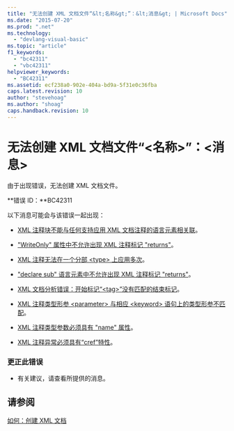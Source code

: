 ```yaml
---
title: "无法创建 XML 文档文件“&lt;名称&gt;”：&lt;消息&gt; | Microsoft Docs"
ms.date: "2015-07-20"
ms.prod: ".net"
ms.technology: 
  - "devlang-visual-basic"
ms.topic: "article"
f1_keywords: 
  - "bc42311"
  - "vbc42311"
helpviewer_keywords: 
  - "BC42311"
ms.assetid: ecf238a0-902e-404a-bd9a-5f31e0c36fba
caps.latest.revision: 10
author: "stevehoag"
ms.author: "shoag"
caps.handback.revision: 10
---
```

# 无法创建 XML 文档文件“&lt;名称&gt;”：&lt;消息&gt;
由于出现错误，无法创建 XML 文档文件。  
  
 **错误 ID：**BC42311  
  
 以下消息可能会与该错误一起出现：  
  
-   [XML 注释块不能与任何支持应用 XML 文档注释的语言元素相关联](../../visual-basic/misc/bc42312.md)。  
  
-   ["WriteOnly" 属性中不允许出现 XML 注释标记 "returns"](../../visual-basic/misc/bc42313.md)。  
  
-   [XML 注释无法在一个分部 \<type\> 上应用多次](../../visual-basic/misc/bc42314.md)。  
  
-   ["declare sub" 语言元素中不允许出现 XML 注释标记 "returns"](../../visual-basic/misc/bc42315.md)。  
  
-   [XML 文档分析错误：开始标记“\<tag\>”没有匹配的结束标记](../../visual-basic/misc/bc42316.md)。  
  
-   [XML 注释类型形参 \<parameter\> 与相应 \<keyword\> 语句上的类型形参不匹配](../../visual-basic/misc/bc42317.md)。  
  
-   [XML 注释类型参数必须具有 "name" 属性](../../visual-basic/misc/bc42318.md)。  
  
-   [XML 注释异常必须具有“cref”特性](../../visual-basic/language-reference/error-messages/xml-comment-exception-must-have-a-cref-attribute.md)。  
  
### 更正此错误  
  
-   有关建议，请查看所提供的消息。  
  
## 请参阅  
 [如何：创建 XML 文档](../../visual-basic/programming-guide/program-structure/how-to-create-xml-documentation.md)